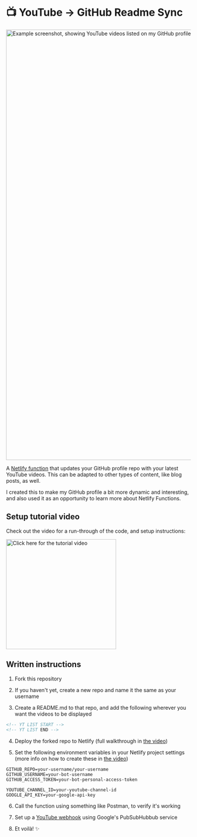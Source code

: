 # 📺 YouTube -> GitHub Readme Sync

<img alt="Example screenshot, showing YouTube videos listed on my GitHub profile" src="https://raw.githubusercontent.com/jacques-blom/dynamic-github-profile/main/screenshot.jpg" width="1174" />

A [Netlify function](https://www.netlify.com/products/functions/) that updates your GitHub profile repo with your latest YouTube videos. This can be adapted to other types of content, like blog posts, as well.

I created this to make my GitHub profile a bit more dynamic and interesting, and also used it as an opportunity to learn more about Netlify Functions.

## Setup tutorial video

Check out the video for a run-through of the code, and setup instructions:

<a href="https://youtu.be/9JVE8OGRSlA"><img alt="Click here for the tutorial video" src="https://raw.githubusercontent.com/jacques-blom/dynamic-github-profile/main/video.png" width="300" /></a>

## Written instructions

1. Fork this repository

2. If you haven't yet, create a new repo and name it the same as your username

3. Create a README.md to that repo, and add the following wherever you want the videos to be displayed

```md
<!-- YT LIST START -->
<!-- YT LIST END -->
```

4. Deploy the forked repo to Netlify (full walkthrough in [the video](https://youtu.be/9JVE8OGRSlA))

5. Set the following environment variables in your Netlify project settings (more info on how to create these in [the video](https://youtu.be/9JVE8OGRSlA))

```
GITHUB_REPO=your-username/your-username
GITHUB_USERNAME=your-bot-username
GITHUB_ACCESS_TOKEN=your-bot-personal-access-token

YOUTUBE_CHANNEL_ID=your-youtube-channel-id
GOOGLE_API_KEY=your-google-api-key
```

6. Call the function using something like Postman, to verify it's working

7. Set up a [YouTube webhook](https://developers.google.com/youtube/v3/guides/push_notifications) using Google's PubSubHubbub service

8. Et voilà! ✨
